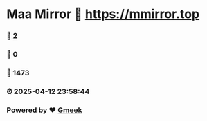 # Maa Mirror :link: https://mmirror.top 
### :page_facing_up: [2](https://mmirror.top/tag.html) 
### :speech_balloon: 0 
### :hibiscus: 1473 
### :alarm_clock: 2025-04-12 23:58:44 
### Powered by :heart: [Gmeek](https://github.com/Meekdai/Gmeek)
